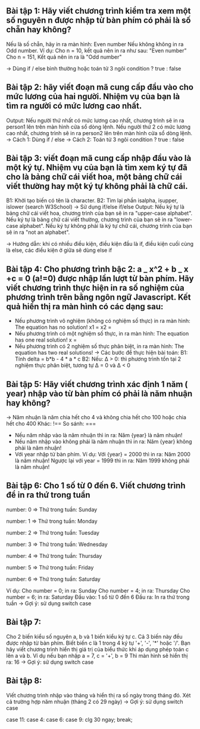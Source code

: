 ## Bài tập 1: Hãy viết chương trình kiểm tra xem một số nguyên n được nhập từ bàn phím có phải là số chẵn hay không?

Nếu là số chẵn, hãy in ra màn hình: Even number
Nếu không không in ra Odd number.
Ví dụ:
Cho n = 10, kết quả nên in ra như sau: "Even number"
Cho n = 151, Kết quả nên in ra là "Odd number"

-> Dùng if / else bình thường hoặc toán tử 3 ngôi condition ? true : false

## Bài tập 2: hãy viết đoạn mã cung cấp đầu vào cho mức lương của hai người. Nhiệm vụ của bạn là tìm ra người có mức lương cao nhất.

Output: Nếu người thứ nhất có mức lương cao nhất, chương trình sẽ in ra person1 lên trên màn hình cửa sổ dòng lệnh.
Nếu người thứ 2 có mức lương cao nhất, chương trình sẽ in ra person2 lên trên màn hình cửa sổ dòng lệnh.
-> Cách 1: Dùng if / else
-> Cách 2: Toán tử 3 ngôi condition ? true : false

## Bài tập 3: viết đoạn mã cung cấp nhập đầu vào là một ký tự. Nhiệm vụ của bạn là tìm xem ký tự đã cho là bảng chữ cái viết hoa, một bảng chữ cái viết thường hay một ký tự không phải là chữ cái.

B1: Khởi tạo biến có tên là character.
B2: Tìm lại phần isalpha, isupper, islower (search W3School) -> Sử dụng if/else if/else
Output: Nếu ký tự là bảng chữ cái viết hoa, chương trình của bạn sẽ in ra "upper-case alphabet".
Nếu ký tự là bảng chữ cái viết thường, chương trình của bạn sẽ in ra "lower-case alphabet".
Nếu ký tự không phải là ký tự chữ cái, chương trình của bạn sẽ in ra "not an alphabet".

-> Hướng dẫn: khi có nhiều điều kiện, điều kiện đầu là if, điều kiện cuối cùng là else, các điều kiện ở giữa sẽ dùng else if

## Bài tập 4: Cho phương trình bậc 2: a _ x^2 + b _ x +c = 0 (a!=0) được nhập lần lượt từ bàn phím. Hãy viết chương trình thực hiện in ra số nghiệm của phương trình trên bằng ngôn ngữ Javascript. Kết quả hiển thị ra màn hình có các dạng sau:

- Nếu phương trình vô nghiệm (không có nghiệm số thực) in ra màn hình:
  The equation has no solution!
  x1 =
  x2 =
- Nếu phương trình có một nghiệm số thực, in ra màn hình:
  The equation has one real solution!
  x =
- Nếu phương trình có 2 nghiệm số thực phân biệt, in ra màn hình:
  The equation has two real solutions!
  -> Các bước để thực hiện bài toán:
  B1: Tính delta = b*b - 4 * a \* c
  B2: Nếu: Δ > 0: thì phương trình tồn tại 2 nghiệm thực phân biệt, tương tự Δ = 0 và Δ < 0

## Bài tập 5: Hãy viết chương trình xác định 1 năm ( year) nhập vào từ bàn phím có phải là năm nhuận hay không?

-> Năm nhuận là năm chia hết cho 4 và không chia hết cho 100 hoặc chia hết cho 400
Khác: !==
So sánh: ===

- Nếu năm nhập vào là năm nhuận thì in ra:
  Năm {year} là năm nhuận!
- Nếu năm nhập vào không phải là năm nhuận thì in ra:
  Năm {year} không phải là năm nhuận!
- Với year nhập từ bàn phím. Ví dụ:
  Với {year} = 2000 thì in ra: Năm 2000 là năm nhuận!
  Ngược lại với year = 1999 thì in ra: Năm 1999 không phải là năm nhuận!

## Bài tập 6: Cho 1 số từ 0 đến 6. Viết chương trình để in ra thứ trong tuần

number: 0 => Thứ trong tuần: Sunday

number: 1 => Thứ trong tuần: Monday

number: 2 => Thứ trong tuần: Tuesday

number: 3 => Thứ trong tuần: Wednesday

number: 4 => Thứ trong tuần: Thursday

number: 5 => Thứ trong tuần: Friday

number: 6 => Thứ trong tuần: Saturday

Ví dụ:
Cho number = 0; in ra: Sunday
Cho number = 4; in ra: Thursday
Cho number = 6; in ra: Saturday
Đầu vào: 1 số từ 0 đến 6
Đầu ra: In ra thứ trong tuần
-> Gợi ý: sử dụng switch case

## Bài tập 7:

Cho 2 biến kiểu số nguyên a, b và 1 biến kiểu ký tự c. Cả 3 biến này đều được nhập từ bàn phím. Biết biến c là 1 trong 4
ký tự '+', '-', '\*' hoặc '/'. Bạn hãy viết chương trình hiển thị giá trị của biểu thức khi áp dụng phép toán c lên a và
b. Ví dụ nếu bạn nhập a = 7, c = '+', b = 9
Thì màn hình sẽ hiển thị ra: 16
-> Gợi ý: sử dụng switch case

## Bài tập 8:

Viết chương trình nhập vào tháng và hiển thị ra số ngày trong tháng đó. Xét cả trường hợp năm nhuận (tháng 2 có 29 ngày)
-> Gợi ý: sử dụng switch case

case 11:
case 4:
case 6:
case 9:
clg 30 ngay;
break;
